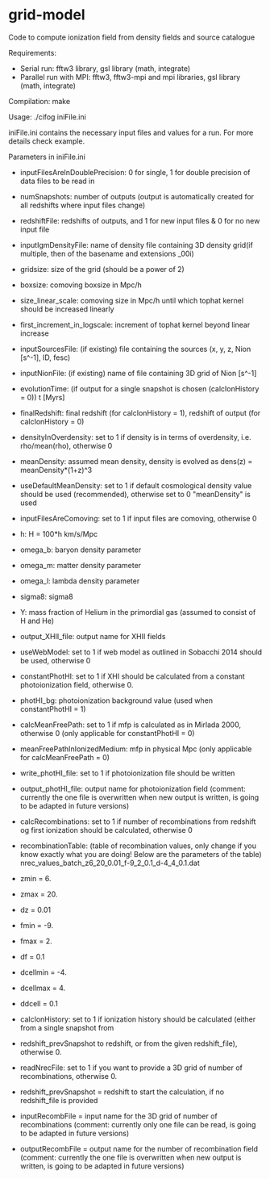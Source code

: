 # grid-model
Code to compute ionization field from density fields and source catalogue

Requirements:
- Serial run: fftw3 library, gsl library (math, integrate)
- Parallel run with MPI: fftw3, fftw3-mpi and mpi libraries, gsl library (math, integrate)

Compilation:
make

Usage:
./cifog iniFile.ini

iniFile.ini contains the necessary input files and values for a run. For more details check example.


Parameters in iniFile.ini

- inputFilesAreInDoublePrecision: 0 for single, 1 for double precision of data files to be read in
- numSnapshots: number of outputs (output is automatically created for all redshifts where input files change)
- redshiftFile: redshifts of outputs, and 1 for new input files & 0 for no new input file
- inputIgmDensityFile: name of density file containing 3D density grid(if multiple, then of the basename and extensions _00i)

- gridsize: size of the grid (should be a power of 2)
- boxsize: comoving boxsize in Mpc/h
- size_linear_scale: comoving size in Mpc/h until which tophat kernel should be increased linearly
- first_increment_in_logscale: increment of tophat kernel beyond linear increase

- inputSourcesFile: (if existing) file containing the sources (x, y, z, Nion [s^-1], ID, fesc)
- inputNionFile: (if existing) name of file containing 3D grid of Nion [s^-1]
- evolutionTime: (if output for a single snapshot is chosen (calcIonHistory = 0)) t [Myrs]
- finalRedshift: final redshift (for calcIonHistory = 1), redshift of output (for calcIonHistory = 0)

- densityInOverdensity: set to 1 if density is in terms of overdensity, i.e. rho/mean(rho), otherwise 0
- meanDensity: assumed mean density, density is evolved as dens(z) = meanDensity*(1+z)^3
- useDefaultMeanDensity: set to 1 if default cosmological density value should be used (recommended), otherwise set to 0 "meanDensity" is used

- inputFilesAreComoving: set to 1 if input files are comoving, otherwise 0

- h: H = 100*h km/s/Mpc
- omega_b: baryon density parameter
- omega_m: matter density parameter
- omega_l: lambda density parameter
- sigma8: sigma8
- Y: mass fraction of Helium in the primordial gas (assumed to consist of H and He)

- output_XHII_file: output name for XHII fields

- useWebModel: set to 1 if web model as outlined in Sobacchi 2014 should be used, otherwise 0
- constantPhotHI: set to 1 if XHI should be calculated from a constant photoionization field, otherwise 0.
- photHI_bg: photoionization background value (used when constantPhotHI = 1)
- calcMeanFreePath: set to 1 if mfp is calculated as in Mirlada 2000, otherwise 0 (only applicable for constantPhotHI = 0)
- meanFreePathInIonizedMedium: mfp in physical Mpc (only applicable for calcMeanFreePath = 0)

- write_photHI_file: set to 1 if photoionization file should be written
- output_photHI_file: output name for photoionization field (comment: currently the one file is overwritten when new output is written, is going to be adapted in future versions)

- calcRecombinations: set to 1 if number of recombinations from redshift og first ionization should be calculated, otherwise 0
- recombinationTable: (table of recombination values, only change if you know exactly what you are doing! Below are the parameters of the table) nrec_values_batch_z6_20_0.01_f-9_2_0.1_d-4_4_0.1.dat
- zmin = 6.
- zmax = 20.
- dz = 0.01
- fmin = -9.
- fmax = 2.
- df = 0.1
- dcellmin = -4.
- dcellmax = 4.
- ddcell = 0.1

- calcIonHistory: set to 1 if ionization history should be calculated (either from a single snapshot from
- redshift_prevSnapshot to redshift, or from the given redshift_file), otherwise 0.

- readNrecFile: set to 1 if you want to provide a 3D grid of number of recombinations, otherwise 0.
- redshift_prevSnapshot = redshift to start the calculation, if no redshift_file is provided
- inputRecombFile = input name for the 3D grid of number of recombinations (comment: currently only one file can be read, is going to be adapted in future versions)
- outputRecombFile = output name for the number of recombination field (comment: currently the one file is overwritten when new output is written, is going to be adapted in future versions)
